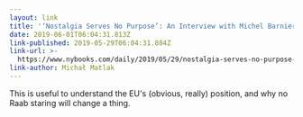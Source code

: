 ```yaml
---
layout: link
title: '‘Nostalgia Serves No Purpose’: An Interview with Michel Barnier'
date: 2019-06-01T06:04:31.813Z
link-published: 2019-05-29T06:04:31.884Z
link-url: >-
  https://www.nybooks.com/daily/2019/05/29/nostalgia-serves-no-purpose-an-interview-with-michel-barnier/
link-author: Michał Matlak
---
```

This is useful to understand the EU's (obvious, really) position, and why no Raab staring will change a thing.
